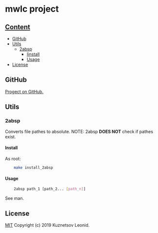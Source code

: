 # mwlc project
## [Content](#user-content-content "Conten")
  * [GitHub](#user-content-github "Link to GitHub repository")
  * [Utils](#user-content-utils "Utils")
    * [2absp](#user-content-2absp "2absp")
        * [Iinstall](#user-content-install "Install")
        * [Usage](#user-content-usage "Usage")
  * [License](#user-content-license "License")

## GitHub
[Progect on GitHub.](https://github.com/kuznetsovlv/mwlc)

## Utils
### 2absp
Converts file pathes to absolute. NOTE: 2absp **DOES NOT** check if pathes exist.
#### Install
As root:
```bash
    make install_2absp
```
#### Usage
```bash
    2absp path_1 [path_2... [path_n]]
```
See man.

## License

[MIT](LICENSE) Copyright (c) 2019 Kuznetsov Leonid.